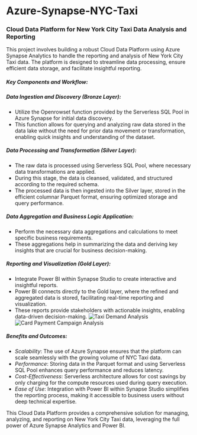 # Azure-Synapse-NYC-Taxi
### Cloud Data Platform for New York City Taxi Data Analysis and Reporting
This project involves building a robust Cloud Data Platform using Azure Synapse Analytics to handle the reporting and analysis of New York City Taxi data. The platform is designed to streamline data processing, ensure efficient data storage, and facilitate insightful reporting.

##### Key Components and Workflow:
##### Data Ingestion and Discovery (Bronze Layer):

* Utilize the Openrowset function provided by the Serverless SQL Pool in Azure Synapse for initial data discovery.
* This function allows for querying and analyzing raw data stored in the data lake without the need for prior data movement or transformation, enabling quick insights and understanding of the dataset.
##### Data Processing and Transformation (Silver Layer):

* The raw data is processed using Serverless SQL Pool, where necessary data transformations are applied.
* During this stage, the data is cleansed, validated, and structured according to the required schema.
* The processed data is then ingested into the Silver layer, stored in the efficient columnar Parquet format, ensuring optimized storage and query performance.
##### Data Aggregation and Business Logic Application:

* Perform the necessary data aggregations and calculations to meet specific business requirements.
* These aggregations help in summarizing the data and deriving key insights that are crucial for business decision-making.
##### Reporting and Visualization (Gold Layer):

* Integrate Power BI within Synapse Studio to create interactive and insightful reports.
* Power BI connects directly to the Gold layer, where the refined and aggregated data is stored, facilitating real-time reporting and visualization.
* These reports provide stakeholders with actionable insights, enabling data-driven decision-making.
![Taxi Demand Analysis](https://github.com/pasupathieswaran/Azure-Synapse-NYC-Taxi/assets/54660910/db6ea979-0738-4367-879a-961cbcebd813)
![Card Payment Campaign Analysis](https://github.com/pasupathieswaran/Azure-Synapse-NYC-Taxi/assets/54660910/8217cdb7-0a78-4605-a3eb-3262ae30ddd9)

##### Benefits and Outcomes:
* *Scalability*: The use of Azure Synapse ensures that the platform can scale seamlessly with the growing volume of NYC Taxi data.
* *Performance*: Storing data in the Parquet format and using Serverless SQL Pool enhances query performance and reduces latency.
* *Cost-Effectiveness*: Serverless architecture allows for cost savings by only charging for the compute resources used during query execution.
* *Ease of Use*: Integration with Power BI within Synapse Studio simplifies the reporting process, making it accessible to business users without deep technical expertise.

This Cloud Data Platform provides a comprehensive solution for managing, analyzing, and reporting on New York City Taxi data, leveraging the full power of Azure Synapse Analytics and Power BI.
